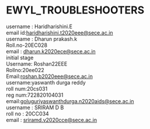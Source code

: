 # EWYL_TROUBLESHOOTERS
username : Haridharishini.E<br>
email id:haridharishini.t2020eee@sece.ac.in<br>
username : Dharun prakash.k<br>
Roll.no-20EC028 <br>
email : dharun.k2020ece@sece.ac.in<br>
initial stage<br>
Username: Roshan22EEE<br>
Rollno:20ee022<br>
Email:roshan.b2020eee@sece.ac.in<br>
username:yaswanth durga reddy<br> 
roll num:20cs031<br>
reg num:722820104031<br>
email:goluguriyaswanthdurga.n2020aids@sece.ac.in <br>
username : SRIRAM D B <br>
roll no : 20CC034 <br>
email : sriramd.v2020cce@sece.ac.in <br>